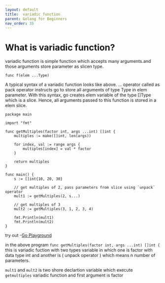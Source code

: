 ```yaml
---
layout: default
title:  variadic function
parent: Golang for Beginners
nav_order: 35
---
```


# What is variadic function?

variadic function is simple function which accepts many arguments.and those arguments store parameter as slicen type.

```
func f(elem ...Type) 
```

A typical syntax of a variadic function looks like above. ... operator called as pack operator instructs go to store all arguments of type Type in elem parameter. With this syntax, go creates elem variable of the type []Type which is a slice. 
Hence, all arguments passed to this function is stored in a elem slice.


```
package main

import "fmt"

func getMultiples(factor int, args ...int) []int {
	multiples := make([]int, len(args))

	for index, val := range args {
		multiples[index] = val * factor
	}

	return multiples
}

func main() {
	s := []int{10, 20, 30}

	// get multiples of 2, pass parameters from slice using `unpack` operator
	mult1 := getMultiples(2, s...)

	// get multiples of 3
	mult2 := getMultiples(3, 1, 2, 3, 4)

	fmt.Println(mult1)
	fmt.Println(mult2)
}

```
try out -[Go Playground](https://play.golang.org/p/BgU6H9orhrn)

in the above program `func getMultiples(factor int, args ...int) []int {` this is variadic fuction with two types 
variable in which one is factor with data type int and another is ( unpack operator ) which means n number of parameters.

`mult1` and `mult2` is two shore declartion variable which execute `getmultiples` variadic function and first argument is factor 

